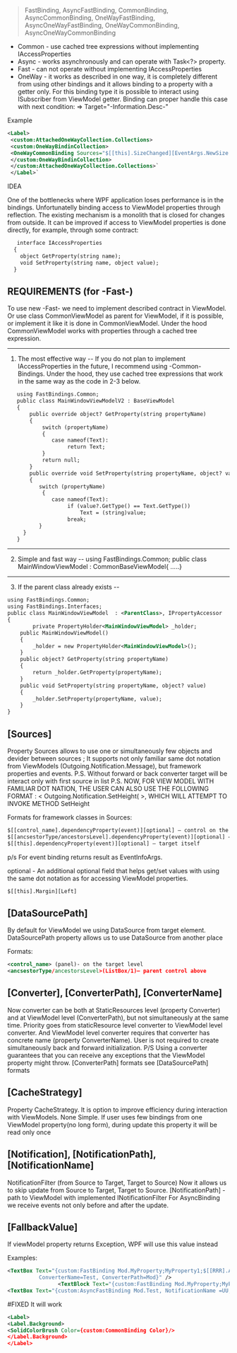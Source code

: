 ﻿> FastBinding, AsyncFastBinding, CommonBinding, AsyncCommonBinding,
OneWayFastBinding, AsyncOneWayFastBinding, OneWayCommonBinding, AsyncOneWayCommonBinding

- Common - use cached tree expressions without implementing IAccessProperties
- Async - works asynchronously and can operate with Task<?> property.
- Fast - can not operate without implementing IAccessProperties
- OneWay - it works as described in one way, it is completely different from using other bindings 
and it allows binding to a property with a getter only. For this binding type it is possible to interact using
ISubscriber from ViewModel getter. Binding can proper handle this case with next condition: => Target="-Information.Desc-"

Example
```xml
<Label>
 <custom:AttachedOneWayCollection.Collections>
 <custom:OneWayBindinCollection>
 <OneWayCommonBinding Sources="$[[this].SizeChanged][EventArgs.NewSize.Height]" Target="ApplyHeight("/>
 </custom:OneWayBindinCollection>
 </custom:AttachedOneWayCollection.Collections>`
 </Label>`
```


IDEA

One of the bottlenecks where WPF application loses performance is in the bindings.
Unfortunatelly binding access to ViewModel properties through reflection. The existing
mechanism is a monolith that is closed for changes from outside. It can be improved
if access to ViewModel properties is done directly, for example, through some contract:
```xml
   interface IAccessProperties
  {
    object GetProperty(string name);
    void SetProperty(string name, object value);
  }
```

REQUIREMENTS (for -Fast-)
------------------------------------------------------------------------------------------------
To use new -Fast- we need to implement described contract in ViewModel.
Or use class CommonViewModel<T> as parent for ViewModel, if it is possible, or implement it like
it is done in CommonViewModel<T>. Under the hood CommonViewModel works with properties through a
 cached tree expression.

-----------
1) The most effective way
--
If you do not plan to implement IAccessProperties in the future, 
I recommend using -Common- Bindings. 
Under the hood, they use cached tree expressions that work in the same way as the code in 2-3 below.
```xml 
   using FastBindings.Common;
   public class MainWindowViewModelV2 : BaseViewModel
   {
       public override object? GetProperty(string propertyName)
       {
           switch (propertyName)
           {
              case nameof(Text):
                   return Text;
           }
           return null;
       }
       public override void SetProperty(string propertyName, object? value)
       {
          switch (propertyName)
           {
              case nameof(Text):
                   if (value?.GetType() == Text.GetType())
                       Text = (string)value;
                   break;
          }
     }
   }
```
--------
2) Simple and fast way
--
using FastBindings.Common;
public class MainWindowViewModel : CommonBaseViewModel<MainWindowViewModel>{ .....}
-----------
3) If the parent class already exists
--
```xml
using FastBindings.Common;
using FastBindings.Interfaces;
public class MainWindowViewModel  : <ParentClass>, IPropertyAccessor
{
    	private PropertyHolder<MainWindowViewModel> _holder;
    public MainWindowViewModel()
    {
        _holder = new PropertyHolder<MainWindowViewModel>();
    }
    public object? GetProperty(string propertyName)
    {
        return _holder.GetProperty(propertyName);
    }
    public void SetProperty(string propertyName, object? value)
    {
        _holder.SetProperty(propertyName, value);
    }
}
```
[Sources]
----------
Property Sources allows to use one or simultaneously few objects and devider between sources ;
It supports not only familiar same dot notation from ViewModels 
(Outgoing.Notification.Message), but framework properties and events.
P.S. Without forward or back converter target will be interact only with first source in list
P.S. NOW, FOR VIEW MODEL WITH FAMILIAR DOT NATION, THE USER CAN ALSO USE THE FOLLOWING FORMAT
 : < Outgoing.Notification.SetHeight( >, WHICH WILL ATTEMPT TO INVOKE METHOD SetHeight

Formats for framework classes in Sources:
```xml
$[[control_name].dependencyProperty(event)][optional] — control on the target level
$[[ancsestorType/ancestorsLevel].dependencyProperty(event)][optional] — parent control above target
$[[this].dependencyProperty(event)][optional] — target itself
```
p/s For event binding returns result as EventInfoArgs.

optional - An additional optional field that helps get/set values with using 
the same dot notation as for accessing ViewModel properties.
```xml
$[[this].Margin][Left]
```
[DataSourcePath]
------------------
By default for ViewModel we using DataSource from target element.
DataSourcePath property allows us to use DataSource from another place

Formats:
```xml
<control_name> (panel)- on the target level
<ancsestorType/ancestorsLevel>(ListBox/1)— parent control above
```

[Converter], [ConverterPath], [ConverterName]
------------------------------------------
Now converter can be both at StaticResources level (property Converter) and at ViewModel level
(ConverterPath), but not simultaneously at the same time.
Priority goes from staticResource level converter to ViewModel level converter.
And ViewModel level converter requires that converter has concrete name (property ConverterName).
User is not required to create simultaneously back and forward initialization.
P/S Using a converter guarantees that you can receive any exceptions that the ViewModel property might throw.
    [ConverterPath] formats see [DataSourcePath] formats

[CacheStrategy]
-----------------
Property CacheStrategy. It is option to improve efficiency during interaction with ViewModels.
None
Simple. If user uses few bindings from one ViewModel property(no long form),
during update this property it will be read only once


[Notification], [NotificationPath], [NotificationName]
------------------------------------------------------
NotificationFilter (from Source to Target, Target to Source)
Now it allows us to skip update from Source to Target, Target to Source.
[NotificationPath] - path to ViewModel with implemented INotificationFilter
For AsyncBinding we receive events not only before and after the update.

[FallbackValue]
--------------------
If viewModel property returns Exception, WPF will use this value instead

Examples:
```xml
<TextBox Text="{custom:FastBinding Mod.MyProperty;MyProperty1;$[[RRR].ActualWidth], CacheStrategy=Simple,
          ConverterName=Test, ConverterPath=Mod}" />
                <TextBlock Text="{custom:FastBinding Mod.MyProperty;MyProperty2;$[[ListBox/1].ActualWidth], CacheStrategy=Simple,ConverterName=Test, ConverterPath=Mod}" />
<TextBox Text="{custom:AsyncFastBinding Mod.Test, NotificationName =UU, NotificationPath=Mod}" />
```

#FIXED
It will work
```xml
<Label>
<Label.Background>
<SolidColorBrush Color={custom:CommonBinding Color}/>
</Label.Background>
</Label>
```